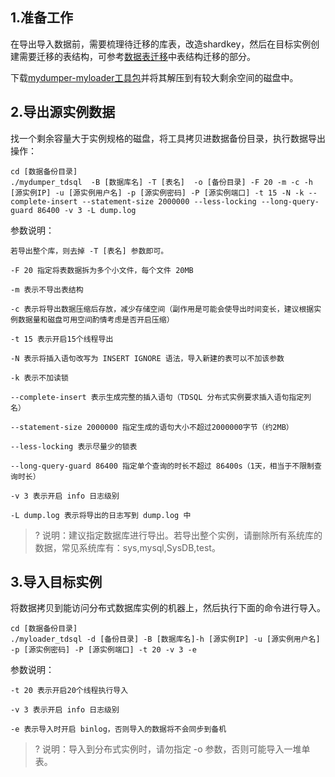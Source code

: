 ## 1.准备工作
在导出导入数据前，需要梳理待迁移的库表，改造shardkey，然后在目标实例创建需要迁移的表结构，可参考[数据表迁移](https://cloud.tencent.com/document/product/557/8637)中表结构迁移的部分。

下载[mydumper-myloader工具包](工具包链接)并将其解压到有较大剩余空间的磁盘中。

## 2.导出源实例数据
找一个剩余容量大于实例规格的磁盘，将工具拷贝进数据备份目录，执行数据导出操作：

```
cd [数据备份目录]
./mydumper_tdsql  -B [数据库名] -T [表名]  -o [备份目录] -F 20 -m -c -h [源实例IP] -u [源实例用户名] -p [源实例密码] -P [源实例端口] -t 15 -N -k --complete-insert --statement-size 2000000 --less-locking --long-query-guard 86400 -v 3 -L dump.log
```

参数说明：
```
若导出整个库，则去掉 -T [表名] 参数即可。

-F 20 指定将表数据拆为多个小文件，每个文件 20MB

-m 表示不导出表结构

-c 表示将导出数据压缩后存放，减少存储空间（副作用是可能会使导出时间变长，建议根据实例数据量和磁盘可用空间酌情考虑是否开启压缩）

-t 15 表示开启15个线程导出

-N 表示将插入语句改写为 INSERT IGNORE 语法，导入新建的表可以不加该参数

-k 表示不加读锁

--complete-insert 表示生成完整的插入语句（TDSQL 分布式实例要求插入语句指定列名）

--statement-size 2000000 指定生成的语句大小不超过2000000字节（约2MB）

--less-locking 表示尽量少的锁表

--long-query-guard 86400 指定单个查询的时长不超过 86400s（1天，相当于不限制查询时长）

-v 3 表示开启 info 日志级别

-L dump.log 表示将导出的日志写到 dump.log 中
```

> ?
> 说明：建议指定数据库进行导出。若导出整个实例，请删除所有系统库的数据，常见系统库有：sys,mysql,SysDB,test。

## 3.导入目标实例
将数据拷贝到能访问分布式数据库实例的机器上，然后执行下面的命令进行导入。

```
cd [数据备份目录]
./myloader_tdsql -d [备份目录] -B [数据库名]-h [源实例IP] -u [源实例用户名] -p [源实例密码] -P [源实例端口] -t 20 -v 3 -e
```

参数说明：
```
-t 20 表示开启20个线程执行导入

-v 3 表示开启 info 日志级别

-e 表示导入时开启 binlog，否则导入的数据将不会同步到备机
```
 
> ?
> 说明：导入到分布式实例时，请勿指定 -o 参数，否则可能导入一堆单表。